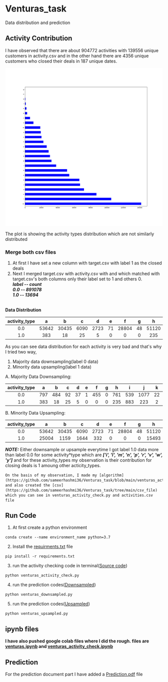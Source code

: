 # Venturas_task

Data distribution and prediction

## Activity Contribution

I have observed that there are about 904772 activities with 139556 unique customers in activity.csv and in the other hand there are 4356 unique customers who closed their deals in 187 unique dates.

![Screenshot1](./figures/activity_type_distributions.png)

The plot is showing the activity types distribution which are not similarly distributed

### Merge both csv files

1. At first I have set a new column with target.csv with label 1 as the closed deals
2. Next I merged target.csv with activity.csv with and which matched with target.csv's both columns only their label set to 1 and others 0.<br/>
   **_label -- count_**<br/>
   **_0.0 -- 891078_**<br/>
   **_1.0 -- 13694_**<br/><br/>

**Data Distribution**<br/>

| activity_type |   a   |   b   |  c   |  d   |  e  |   f   |  g  |   h   |   i   |   j   |  k   |   l    |   m    |   n   |   o   |   p   |  q  |  r   |   s   |   t   |   u   |   v   |   w   |   x   |   y   |
| :-----------: | :---: | :---: | :--: | :--: | :-: | :---: | :-: | :---: | :---: | :---: | :--: | :----: | :----: | :---: | :---: | :---: | :-: | :--: | :---: | :---: | :---: | :---: | :---: | :---: | :---: |
|      0.0      | 53642 | 30435 | 6090 | 2723 | 71  | 28804 | 48  | 51120 | 37175 | 66950 | 1889 | 101291 | 139151 | 64634 | 19231 | 31570 | 490 | 1012 | 10248 | 22278 | 71812 | 19592 | 18297 | 86787 | 25738 |
|      1.0      |  383  |  18   |  25  |  5   |  0  |   0   |  0  |  235  |  883  |  223  |  2   |  4016  |  2675  | 1735  |  87   |  748  |  0  |  20  |  65   |  197  |  258  |  519  |  394  |  423  |  783  |

As you can see data distribution for each activity is very bad
and that's why I tried two way,

1. Majority data downsampling(label 0 data)
2. Minority data upsampling(label 1 data)

A. Majority Data Downsampling:

| activity_type |  a  |  b  |  c  |  d  |  e  |  f  |  g  |  h  |  i  |  j   |  k  |  l   |  m   |  n   |  o  |  p  |  q  |  r  |  s  |  t  |  u   |  v  |  w  |  x   |  y  |
| :-----------: | :-: | :-: | :-: | :-: | :-: | :-: | :-: | :-: | :-: | :--: | :-: | :--: | :--: | :--: | :-: | :-: | :-: | :-: | :-: | :-: | :--: | :-: | :-: | :--: | :-: |
|      0.0      | 797 | 484 | 92  | 37  |  1  | 455 |  0  | 761 | 539 | 1077 | 22  | 1607 | 2129 | 1010 | 316 | 459 |  6  | 15  | 155 | 317 | 1140 | 285 | 268 | 1348 | 374 |
|      1.0      | 383 | 18  | 25  |  5  |  0  |  0  |  0  | 235 | 883 | 223  |  2  | 4016 | 2675 | 1735 | 87  | 748 |  0  | 20  | 65  | 197 | 258  | 519 | 394 | 423  | 783 |

B. Minority Data Upsampling:

| activity_type |   a   |   b   |  c   |  d   |  e  |   f   |  g  |   h   |   i   |   j   |  k   |   l    |   m    |   n    |   o   |   p   |  q  |  r   |   s   |   t   |   u   |   v   |   w   |   x   |   y   |
| :-----------: | :---: | :---: | :--: | :--: | :-: | :---: | :-: | :---: | :---: | :---: | :--: | :----: | :----: | :----: | :---: | :---: | :-: | :--: | :---: | :---: | :---: | :---: | :---: | :---: | :---: |
|      0.0      | 53642 | 30435 | 6090 | 2723 | 71  | 28804 | 48  | 51120 | 37175 | 66950 | 1889 | 101291 | 139151 | 64634  | 19231 | 31570 | 490 | 1012 | 10248 | 22278 | 71812 | 19592 | 18297 | 86787 | 25738 |
|      1.0      | 25004 | 1159  | 1644 | 332  |  0  |   0   |  0  | 15493 | 57750 | 14370 | 127  | 261384 | 173931 | 112817 | 5603  | 48696 |  0  | 1321 | 4206  | 12989 | 16826 | 33734 | 25298 | 27560 | 50834 |

**_NOTE:_** Either downsample or upsample everytime I got label 1.0 data more than label 0.0 for some activity\*type which are **_['i', 'l', 'm', 'n', 'p', 'r', 'v', 'w', 'y']_** and for these activity_types my observation is their contribution for closing deals is 1 amoung other acticity_types.

```
On the basis of my observation, I made my [algorithm](https://github.com/sameerhashmi36/Venturas_task/blob/main/venturas_activity_check.py) and also created the [csv](https://github.com/sameerhashmi36/Venturas_task/tree/main/csv_file) which you can see in venturas_activity_check.py and activities.csv file
```

## Run Code

1. At first create a python environment

```
conda create --name environment_name python=3.7
```

2. Install the [requirments.txt](https://github.com/sameerhashmi36/Venturas_task/blob/main/requirements.txt) file

```
pip install -r requirements.txt
```

3. run the activity checking code in terminal([Source code](https://github.com/sameerhashmi36/Venturas_task/blob/main/venturas_activity_check.py))

```
python venturas_activity_check.py
```

4. run the prediction codes([Downsampled](https://github.com/sameerhashmi36/Venturas_task/blob/main/venturas_downsampled.py))

```
python venturas_downsampled.py
```

5. run the prediction codes([Upsampled](https://github.com/sameerhashmi36/Venturas_task/blob/main/venturas_upsampled.py))

```
python venturas_upsampled.py
```

## ipynb files

**I have also pushed google colab files where I did the rough. files are [venturas.ipynb](https://github.com/sameerhashmi36/Venturas_task/blob/main/venturas.ipynb) and [venturas_activity_check.ipynb](https://github.com/sameerhashmi36/Venturas_task/blob/main/venturas_activity_check.ipynb)**

## Prediction

For the prediction document part I have added a [Prediction.pdf](https://github.com/sameerhashmi36/Venturas_task/blob/main/Prediction.pdf) file
